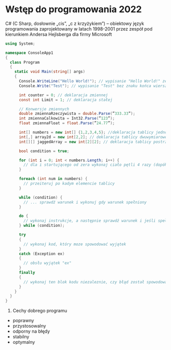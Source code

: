 # Wstęp do programowania 2022

C# (C Sharp, dosłownie „cis”, „c z krzyżykiem”) – obiektowy język
programowania zaprojektowany w latach 1998-2001 przez zespół pod
kierunkiem Andersa Hejlsberga dla firmy Microsoft


```c#
using System;

namespace ConsoleApp1
{
  class Program 
  {
    static void Main(string[] args)
    {
      Console.WriteLine("Hello World!"); // wypisanie "Hello World!" ze znakiem końca wiersza
      Console.Write("Test"); // wypisanie "Test" bez znaku końca wiersza

      int counter = 0; // deklaracja zmiennej
      const int Limit = 1; // deklaracja stałej

      // Konwersje zmiennych
      double zmiennaRzeczywista = double.Parse(”333.33”);
      int zmiennaCalkowita = Int32.Parse(”123”);
      float zmiennaFloat = float.Parse(”24.77”);

      int[] numbers = new int[] {1,2,3,4,5}; //deklaracja tablicy jednowymiarowej i przypisanie wartości
      int[,] array2d = new int[2,2]; // deklaracja tablicy dwuwymiarowej
      int[][] jaggedArray = new int[2][2]; // deklaracja tablicy postrzępionej (ang. jagged)

      bool condition = true;

      for (int i = 0; int < numbers.Length; i++) {
        // dla i startującego od zera wykonaj ciało pętli 4 razy (dopóki i nie będzie równe 4)
      }

      foreach (int num in numbers) {
        // przeiteruj po kadym elemencie tablicy
      }

      while (condition) {
        // ... sprawdź warunek i wykonuj gdy warunek spełniony
      }

      do {
        // wykonaj instrukcje, a następnie sprawdź warunek i jeśli spełniony, to kontynuuj
      } while (condition);

      try
      {
        // wykonaj kod, który moze spowodować wyjątek
      }
      catch (Exception ex) 
      {
        // obsłu wyjątek "ex"
      }
      finally 
      {
        // wykonaj ten blok kodu niezaleznie, czy błąd został spowodowany, czy nie
      }
    }
  }
}
```

1. Cechy dobrego programu
* poprawny
* przystosowalny
* odporny na błędy
* stabilny
* optymalny